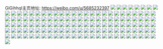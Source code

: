 GiGihhql主页地址: https://weibo.com/u/5685232397 
![](https://wx4.sinaimg.cn/mw2000/006cKEEJly1h9ipu6fh80j32by2j74qq.jpg) 
![](https://wx4.sinaimg.cn/mw2000/006cKEEJly1h9ipu743b7j32c01qznpd.jpg) 
![](https://wx4.sinaimg.cn/mw2000/006cKEEJly1h9gfg8lhuwj30u01hcwqe.jpg) 
![](https://wx4.sinaimg.cn/mw2000/006cKEEJly1h99cphkpyvj32c03404qr.jpg) 
![](https://wx4.sinaimg.cn/mw2000/006cKEEJly1h99cpjea54j32c0340kjm.jpg) 
![](https://wx4.sinaimg.cn/mw2000/006cKEEJly1h99cpk8n5aj326x2v6hdu.jpg) 
![](https://wx4.sinaimg.cn/mw2000/006cKEEJly1h99cpfveesj32c0340qv7.jpg) 
![](https://wx4.sinaimg.cn/mw2000/006cKEEJly1h98i54i9j4j31yc0wiu0x.jpg) 
![](https://wx4.sinaimg.cn/mw2000/006cKEEJly1h907oud806j32c0340e82.jpg) 
![](https://wx4.sinaimg.cn/mw2000/006cKEEJly1h8wfbr73dij30wi1yckjb.jpg) 
![](https://wx4.sinaimg.cn/mw2000/006cKEEJly1h8v6ss2bmqj31yc0wihdt.jpg) 
![](https://wx4.sinaimg.cn/mw2000/006cKEEJly1h8szz60wgvj30pq0a80u1.jpg) 
![](https://wx4.sinaimg.cn/mw2000/006cKEEJly1h8l7qi3v4vj30wi1crtf7.jpg) 
![](https://wx4.sinaimg.cn/mw2000/006cKEEJly1h8go2xbwkgj31791lo7no.jpg) 
![](https://wx4.sinaimg.cn/mw2000/006cKEEJly1h824mmwtcxj30l20htjtx.jpg) 
![](https://wx4.sinaimg.cn/mw2000/006cKEEJly1h7yph6y9t6j30u01hcqek.jpg) 
![](https://wx4.sinaimg.cn/mw2000/006cKEEJly1h7ypkmbysqj30tw13wqdr.jpg) 
![](https://wx4.sinaimg.cn/mw2000/006cKEEJly1h7xl18wcaej30hs0hswfy.jpg) 
![](https://wx4.sinaimg.cn/mw2000/006cKEEJly1h7phy9fhn6j30dw0dajs2.jpg) 
![](https://wx4.sinaimg.cn/mw2000/006cKEEJly1h7kaohb648j32c03407wk.jpg) 
![](https://wx4.sinaimg.cn/mw2000/006cKEEJly1h7fotq0ay3j32c0340e82.jpg) 
![](https://wx4.sinaimg.cn/mw2000/006cKEEJly1h7fotr8r00j33402c07wj.jpg) 
![](https://wx4.sinaimg.cn/mw2000/006cKEEJly1h7fotsb5q4j32c0340e82.jpg) 
![](https://wx4.sinaimg.cn/mw2000/006cKEEJly1h7fottejy1j32c0340npe.jpg) 
![](https://wx4.sinaimg.cn/mw2000/006cKEEJly1h7fottt400j305u052mx6.jpg) 
![](https://wx4.sinaimg.cn/mw2000/006cKEEJly1h7eexr0x7oj30u01sy7aq.jpg) 
![](https://wx4.sinaimg.cn/mw2000/006cKEEJly1h7eexryv5yj30u0140q3z.jpg) 
![](https://wx4.sinaimg.cn/mw2000/006cKEEJly1h6z4ohuyudj31sc2dsnpd.jpg) 
![](https://wx4.sinaimg.cn/mw2000/006cKEEJly1h6ycx401xgj30wi0quacl.jpg) 
![](https://wx4.sinaimg.cn/mw2000/006cKEEJly1h61gvt5p0mj30ty0raadg.jpg) 
![](https://wx4.sinaimg.cn/mw2000/006cKEEJly1h5yehjcu5gj31sc2dsb29.jpg) 
![](https://wx4.sinaimg.cn/mw2000/006cKEEJly1h5yehig473j31sc2dsb29.jpg) 
![](https://wx4.sinaimg.cn/mw2000/006cKEEJly1h5yehjvjnij31sc2dsb29.jpg) 
![](https://wx4.sinaimg.cn/mw2000/006cKEEJly1h5wz4e7q1uj31sc2dse81.jpg) 
![](https://wx4.sinaimg.cn/mw2000/006cKEEJly1h5pqngvtb4j30wi1yc1kx.jpg) 
![](https://wx4.sinaimg.cn/mw2000/006cKEEJly1h5gma42kqoj30u01hcndm.jpg) 
![](https://wx4.sinaimg.cn/mw2000/006cKEEJly1h5343ayqkbj30u0140gsj.jpg) 
![](https://wx4.sinaimg.cn/mw2000/006cKEEJly1h453dkp3msj30tu0vpncr.jpg) 
![](https://wx4.sinaimg.cn/mw2000/006cKEEJly1h453dm12wej32dg2c04qr.jpg) 
![](https://wx4.sinaimg.cn/mw2000/006cKEEJly1h3ytu7zgu3j30u00u07cl.jpg) 
![](https://wx4.sinaimg.cn/mw2000/006cKEEJly1h3ytu7neqkj30u0140do0.jpg) 
![](https://wx4.sinaimg.cn/mw2000/006cKEEJly1h3xnzy3jzlj318q1nn7gk.jpg) 
![](https://wx4.sinaimg.cn/mw2000/006cKEEJly1h2vgdnsb5qj30wi1ycx4y.jpg) 
![](https://wx4.sinaimg.cn/mw2000/006cKEEJly1h2rygg8augj32c03407wi.jpg) 
![](https://wx4.sinaimg.cn/mw2000/006cKEEJly1h2ryghi3c6j32c03404qq.jpg) 
![](https://wx4.sinaimg.cn/mw2000/006cKEEJly1h2oc085vgdj30sr1f4qhj.jpg) 
![](https://wx4.sinaimg.cn/mw2000/006cKEEJly1h2oc07hdy8j30u01hch07.jpg) 
![](https://wx4.sinaimg.cn/mw2000/006cKEEJly1h2g40yrodej31hc0u0am3.jpg) 
![](https://wx4.sinaimg.cn/mw2000/006cKEEJly1h1t1blncuyj31740wigr2.jpg) 
![](https://wx4.sinaimg.cn/mw2000/006cKEEJly1h1srse4qqyj30wi1ycb29.jpg) 
![](https://wx4.sinaimg.cn/mw2000/006cKEEJly1h1m8wubakjj30mi0u0ahz.jpg) 
![](https://wx4.sinaimg.cn/mw2000/006cKEEJly1h1l6eqwkt8j30wi1yc7fq.jpg) 
![](https://wx4.sinaimg.cn/mw2000/006cKEEJly1h1iv3n2wn3j30wi1dowm5.jpg) 
![](https://wx4.sinaimg.cn/mw2000/006cKEEJly1h1bzm61dgbj32c0340b2a.jpg) 
![](https://wx4.sinaimg.cn/mw2000/006cKEEJly1h1bzm7kae5j32c0340kjm.jpg) 
![](https://wx4.sinaimg.cn/mw2000/006cKEEJly1h1889owc2tj31hc0u0qd7.jpg) 
![](https://wx4.sinaimg.cn/mw2000/006cKEEJly1h163s05vndj31lh1t31kx.jpg) 
![](https://wx4.sinaimg.cn/mw2000/006cKEEJly1h163ryzatgj30u00u0afc.jpg) 
![](https://wx4.sinaimg.cn/mw2000/006cKEEJly1h12gg14b6vj30m80er0uu.jpg) 
![](https://wx4.sinaimg.cn/mw2000/006cKEEJly1h12gprgyfvj30u0118jyu.jpg) 
![](https://wx4.sinaimg.cn/mw2000/006cKEEJly1h0pz1vme0bj31sc2dsb29.jpg) 
![](https://wx4.sinaimg.cn/mw2000/006cKEEJly1gzm90ev8czj30u01hcdsk.jpg) 
![](https://wx4.sinaimg.cn/mw2000/006cKEEJly1gz6kfh53rtj30u00lo406.jpg) 
![](https://wx4.sinaimg.cn/mw2000/006cKEEJly1gz5b4vj13bj31sc2dse82.jpg) 
![](https://wx4.sinaimg.cn/mw2000/006cKEEJly1gyyd4x1wvxj30wi0i6jxd.jpg) 
![](https://wx4.sinaimg.cn/mw2000/006cKEEJly1gyyd53dur1j30wi1ycb29.jpg) 
![](https://wx4.sinaimg.cn/mw2000/006cKEEJly1gyuu5q16p9j30wi0hjwhm.jpg) 
![](https://wx4.sinaimg.cn/mw2000/006cKEEJly1gyuu5qlsw9j30u01hbkel.jpg) 
![](https://wx4.sinaimg.cn/mw2000/006cKEEJly1gys0jserjbj33402c0u0y.jpg) 
![](https://wx4.sinaimg.cn/mw2000/006cKEEJly1gyri8qisukj33402c0b2b.jpg) 
![](https://wx4.sinaimg.cn/mw2000/006cKEEJly1gymt9xmrjuj33402c0qv7.jpg) 
![](https://wx4.sinaimg.cn/mw2000/006cKEEJly1gymt9zzmv5j32c0340qv7.jpg) 
![](https://wx4.sinaimg.cn/mw2000/006cKEEJly1gyj9zp55g4j31400u043q.jpg) 
![](https://wx4.sinaimg.cn/mw2000/006cKEEJly1gyja06aa80j30u00o3q3v.jpg) 
![](https://wx4.sinaimg.cn/mw2000/006cKEEJly1gyh0r4o21uj31qj10vng6.jpg) 
![](https://wx4.sinaimg.cn/mw2000/006cKEEJly1gy8vm1z4j4j31he2aakjl.jpg) 
![](https://wx4.sinaimg.cn/mw2000/006cKEEJly1gy21kbrv01j30zg1ba107.jpg) 
![](https://wx4.sinaimg.cn/mw2000/006cKEEJly1gxy902fy9cj32c0340b2a.jpg) 
![](https://wx4.sinaimg.cn/mw2000/006cKEEJly1gxy9011zbej32c0340kjm.jpg) 
![](https://wx4.sinaimg.cn/mw2000/006cKEEJly1gxjds9qk1hj31400u046e.jpg) 
![](https://wx4.sinaimg.cn/mw2000/006cKEEJly1gxjds9audwj30u0140tea.jpg) 
![](https://wx4.sinaimg.cn/mw2000/006cKEEJly1gx7swhoh91j30u0140gp8.jpg) 
![](https://wx4.sinaimg.cn/mw2000/006cKEEJly1gx7swhx3uyj30u0140dih.jpg) 
![](https://wx4.sinaimg.cn/mw2000/006cKEEJly1gx49harp94j30u00m742n.jpg) 
![](https://wx4.sinaimg.cn/mw2000/006cKEEJly1gx3eex4cvuj31t00u0amb.jpg) 
![](https://wx4.sinaimg.cn/mw2000/006cKEEJly1gx38ac9nb1j31400u0q7a.jpg) 
![](https://wx4.sinaimg.cn/mw2000/006cKEEJly1gx38ackjyij30dw0ap74z.jpg) 
![](https://wx4.sinaimg.cn/mw2000/006cKEEJly1gx2wza12b6j33342bc4qp.jpg) 
![](https://wx4.sinaimg.cn/mw2000/006cKEEJly1gx2wzbqnjrj33342bcu0x.jpg) 
![](https://wx4.sinaimg.cn/mw2000/006cKEEJly1gx2wzdgke9j33342bcu0x.jpg) 
![](https://wx4.sinaimg.cn/mw2000/006cKEEJly1gwxlejst3xj326b3401l0.jpg) 
![](https://wx4.sinaimg.cn/mw2000/006cKEEJly1gwxlemkttgj32c03401l0.jpg) 
![](https://wx4.sinaimg.cn/mw2000/006cKEEJly1gwuou07e4wj33342bcqv6.jpg) 
![](https://wx4.sinaimg.cn/mw2000/006cKEEJly1gwrnvgqqbjj317j0u07c0.jpg) 
![](https://wx4.sinaimg.cn/mw2000/006cKEEJly1gwrp3gb4ukj33342bcu0y.jpg) 
![](https://wx4.sinaimg.cn/mw2000/006cKEEJly1gwh9wx6ejtj30sg0wyn0s.jpg) 
![](https://wx4.sinaimg.cn/mw2000/006cKEEJly1gwh9wy6f5tj33342bcu0x.jpg) 
![](https://wx4.sinaimg.cn/mw2000/006cKEEJly1guphs8yednj61wi2m8npd02.jpg) 
![](https://wx4.sinaimg.cn/mw2000/006cKEEJly1guphsaxar1j61sc2dskjl02.jpg) 
![](https://wx4.sinaimg.cn/mw2000/006cKEEJly1guphsd6wftj61sc2dsb2902.jpg) 
![](https://wx4.sinaimg.cn/mw2000/006cKEEJly1guphsfk4kvj61o01o0b2902.jpg) 
![](https://wx4.sinaimg.cn/mw2000/006cKEEJly1guphs64kfdj61o01o0e8102.jpg) 
![](https://wx4.sinaimg.cn/mw2000/006cKEEJly1guphslxl20j63402c0b2c02.jpg) 
![](https://wx4.sinaimg.cn/mw2000/006cKEEJly1gum6co35ufj62c03407wj02.jpg) 
![](https://wx4.sinaimg.cn/mw2000/006cKEEJly1gum6cqc16lj62c0340x6q02.jpg) 
![](https://wx4.sinaimg.cn/mw2000/006cKEEJly1gum6crf1sfj60sg16onfa02.jpg) 
![](https://wx4.sinaimg.cn/mw2000/006cKEEJly1gum6cskcb4j61o01tnqv502.jpg) 
![](https://wx4.sinaimg.cn/mw2000/006cKEEJly1gum6cttlj5j61sc2ds7wi02.jpg) 
![](https://wx4.sinaimg.cn/mw2000/006cKEEJly1gum6cuwbnfj61sc2dsqv502.jpg) 
![](https://wx4.sinaimg.cn/mw2000/006cKEEJly1gum6cxbry5j63402c01l002.jpg) 
![](https://wx4.sinaimg.cn/mw2000/006cKEEJly1gum6clu7dkj62c0340qv702.jpg) 
![](https://wx4.sinaimg.cn/mw2000/006cKEEJly1gum6cz0n2hj63402c0hdu02.jpg) 
![](https://wx4.sinaimg.cn/mw2000/006cKEEJly1gu4w6r0moij31sc2dsnpd.jpg) 
![](https://wx4.sinaimg.cn/mw2000/006cKEEJly1gu4w6pakmkj31sc2dsnpd.jpg) 
![](https://wx4.sinaimg.cn/mw2000/006cKEEJly1gtxu04jhmvj32c0340e86.jpg) 
![](https://wx4.sinaimg.cn/mw2000/006cKEEJly1gtxu08tjhcj32c0340kjo.jpg) 
![](https://wx4.sinaimg.cn/mw2000/006cKEEJly1gtxu0boxzpj32c0340e82.jpg) 
![](https://wx4.sinaimg.cn/mw2000/006cKEEJly1gtxu0f353oj32c0340kjp.jpg) 
![](https://wx4.sinaimg.cn/mw2000/006cKEEJly1gtxu0i6hrvj32c0340b2d.jpg) 
![](https://wx4.sinaimg.cn/mw2000/006cKEEJly1gtxu0lnad2j32c0340hdx.jpg) 
![](https://wx4.sinaimg.cn/mw2000/006cKEEJly1gtxu0olwp8j32c0340x6s.jpg) 
![](https://wx4.sinaimg.cn/mw2000/006cKEEJly1gtxu0r3kgoj32yb2c0x6r.jpg) 
![](https://wx4.sinaimg.cn/mw2000/006cKEEJly1gtxu0t5hj4j33402c0hdv.jpg) 
![](https://wx4.sinaimg.cn/mw2000/006cKEEJly1gq7d80g4d0j33402c0npg.jpg) 
![](https://wx4.sinaimg.cn/mw2000/006cKEEJly1gq7d8a5qw8j33402c0e85.jpg) 
![](https://wx4.sinaimg.cn/mw2000/006cKEEJly1gq7d8m59h5j33402c04qu.jpg) 
![](https://wx4.sinaimg.cn/mw2000/006cKEEJly1gpobvy0cd1j30u0140tgt.jpg) 
![](https://wx4.sinaimg.cn/mw2000/006cKEEJly1gpobvyyadgj30u0140do0.jpg) 
![](https://wx4.sinaimg.cn/mw2000/006cKEEJly1gpobvx35vxj30u0140qcx.jpg) 
![](https://wx4.sinaimg.cn/mw2000/006cKEEJly1gpobvzy4qbj30u0140n6h.jpg) 
![](https://wx4.sinaimg.cn/mw2000/006cKEEJly1gn9ov4u04pj31sc2dsb2b.jpg) 
![](https://wx4.sinaimg.cn/mw2000/006cKEEJly1gn9ov673jej31sc2dsnpf.jpg) 
![](https://wx4.sinaimg.cn/mw2000/006cKEEJly1gn9ov7xbl1j33402c0hdx.jpg) 
![](https://wx4.sinaimg.cn/mw2000/006cKEEJly1gn9ov9i2drj324k2eee84.jpg) 
